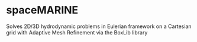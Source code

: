 spaceMARINE
===========

Solves 2D/3D hydrodynamic problems in Eulerian framework on a Cartesian grid with Adaptive Mesh Refinement via the BoxLib library
